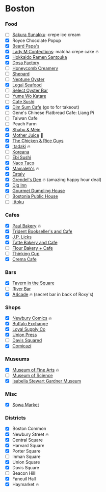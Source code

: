 Boston
======

### Food
- [ ] [Sakura Sunakku](http://www.sakurasunakku.com/index.html): crepe ice cream
- [x] Royce Chocolate Popup
- [x] [Beard Papa's](http://beardpapa.com/)
- [x] [Lady M Confections](https://www.ladym.com/): matcha crepe cake :fire:
- [x] [Hokkaido Ramen Santouka](https://www.santouka.co.jp/en)
- [x] [Dosa Factory](http://dosaboston.com/)
- [ ] [Honeycomb Creamery](http://www.honeycombcreamery.com/)
- [ ] [Shepard](http://www.shepardcooks.com/)
- [ ] [Neptune Oyster](http://www.neptuneoyster.com/)
- [x] [Legal Seafood](http://www.legalseafoods.com/)
- [ ] [Select Oyster Bar](http://www.selectboston.com/)
- [ ] [Yume Wo Katare](http://www.yumewokatare.com/)
- [ ] [Cafe Sushi](http://www.yumewokatare.com/)
- [x] [Dim Sum Cafe](http://www.dimsumcafe.com/) (go to for takeout)
- [ ] Gene's Chinese Flatbread Cafe: Liang Pi
- [ ] Taiwan Cafe
- [ ] Peach Farm
- [x] [Shabu &amp; Mein](http://www.shabumein.com/)
- [x] [Mother Juice](http://www.motherjuiceboston.com/) :poop:
- [x] [The Chicken &amp; Rice Guys](http://cnrguys.com/)
- [x] [Itadaki](http://www.itadakiboston.com/) :fire:
- [ ] [Koreana](http://koreanaboston.com/)
- [ ] [Ebi Sushi](http://ebisushi.com/)
- [x] [Naco Taco](http://nacocentral.com/)
- [x] [Mamaleh's](http://mamalehs.com/) :fire:
- [x] [Eataly](https://www.eataly.com/us_en/stores/boston/)
- [x] [Grendel's Den](http://www.grendelsden.com/) :fire: (amazing happy hour deal)
- [x] [Dig Inn](http://www.diginn.com/)
- [x] [Gourmet Dumpling House](https://www.yelp.com/biz/gourmet-dumpling-house-boston-3)
- [ ] [Bostonia Public House](http://bostoniapublichouse.com/)
- [ ] [Ittoku](https://www.yelp.com/biz/ittoku-boston)

### Cafes
- [x] [Paul Bakery](http://www.paul-usa.com/en/) :fire:
- [x] [Trident Bookseller's and Cafe](http://tridentbookscafe.com/)
- [x] [J.P. Licks](http://www.jplicks.com/)
- [x] [Tatte Bakery and Cafe](http://tattebakery.com/)
- [ ] [Flour Bakery + Cafe](http://flourbakery.com/)
- [ ] [Thinking Cup](http://www.thinkingcup.com/)
- [x] [Crema Cafe](https://www.cremacambridge.com/)

### Bars
- [x] [Tavern in the Square](http://taverninthesquare.com/)
- [ ] [River Bar](http://river-bar.com/)
- [x] [A4cade](http://areafour.com/locations/a4cade/) :fire: (secret bar in back of Roxy's)

### Shops
- [x] [Newbury Comics](https://www.newburycomics.com/) :fire:
- [x] [Buffalo Exchange](http://www.buffaloexchange.com/)
- [x] [Loyal Supply Co](http://loyalsupplyco.com/)
- [x] [Union Press](http://www.unionpressprints.com/)
- [ ] [Davis Squared](http://www.davissquared.com/)
- [x] [Comicazi](http://www.comicazi.com/)

### Museums
- [x] [Museum of Fine Arts](http://www.mfa.org/) :fire:
- [ ] [Museum of Science](https://www.mos.org/)
- [x] [Isabella Stewart Gardner Museum](http://www.gardnermuseum.org/)

### Misc
- [x] [Sowa Market](http://www.sowaboston.com/sowa-open-market/)

### Districts
- [x] Boston Common
- [x] Newbury Street :fire:
- [x] Central Square
- [x] Harvard Square
- [x] Porter Square
- [ ] Inman Square
- [x] Union Square
- [x] Davis Square
- [ ] Beacon Hill
- [x] Faneuil Hall
- [x] Haymarket :fire:
